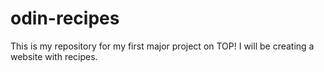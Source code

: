 # odin-recipes

This is my repository for my first major project on TOP! I will be creating a website with recipes.
